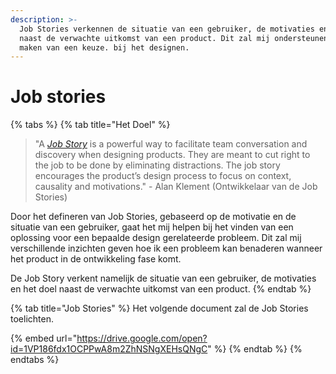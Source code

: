 ```yaml
---
description: >-
  Job Stories verkennen de situatie van een gebruiker, de motivaties en het doel
  naast de verwachte uitkomst van een product. Dit zal mij ondersteunen bij het
  maken van een keuze. bij het designen.
---
```


# Job stories

{% tabs %}
{% tab title="Het Doel" %}
> "A [_Job Story_](https://medium.com/the-job-to-be-done/af7cdee10c27) is a powerful way to facilitate team conversation and discovery when designing products. They are meant to cut right to the job to be done by eliminating distractions. The job story encourages the product’s design process to focus on context, causality and motivations." - Alan Klement \(Ontwikkelaar van de Job Stories\)

Door het defineren van Job Stories, gebaseerd op de motivatie en de situatie van een gebruiker, gaat het mij helpen bij het vinden van een oplossing voor een bepaalde design gerelateerde probleem. Dit zal mij verschillende inzichten geven hoe ik een probleem kan benaderen wanneer het product in de ontwikkeling fase komt.

De Job Story verkent namelijk de situatie van een gebruiker, de motivaties en het doel naast de verwachte uitkomst van een product. 
{% endtab %}

{% tab title="Job Stories" %}
Het volgende document zal de Job Stories toelichten.

{% embed url="https://drive.google.com/open?id=1VP186fdx1OCPPwA8m2ZhNSNgXEHsQNgC" %}
{% endtab %}
{% endtabs %}

